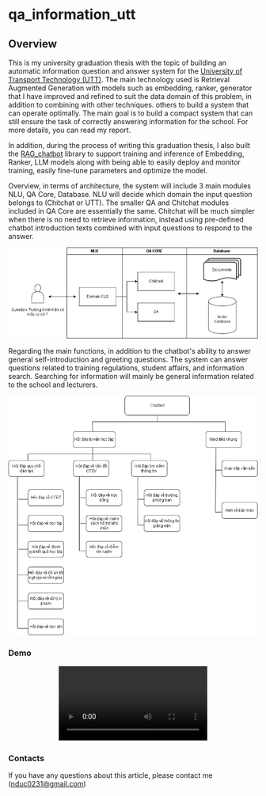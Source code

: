# qa_information_utt
## Overview
This is my university graduation thesis with the topic of building an automatic information question and answer system for the [University of Transport Technology (UTT)](https://utt.edu.vn/). The main technology used is Retrieval Augmented Generation with models such as embedding, ranker, generator that I have improved and refined to suit the data domain of this problem, in addition to combining with other techniques. others to build a system that can operate optimally. The main goal is to build a compact system that can still ensure the task of correctly answering information for the school. For more details, you can read my report.

In addition, during the process of writing this graduation thesis, I also built the [RAG_chatbot](https://github.com/Nguyendat-bit/RAG_chatbot) library to support training and inference of Embedding, Ranker, LLM models along with being able to easily deploy and monitor training, easily fine-tune parameters and optimize the model. 

Overview, in terms of architecture, the system will include 3 main modules NLU, QA Core, Database. NLU will decide which domain the input question belongs to (Chitchat or UTT). The smaller QA and Chitchat modules included in QA Core are essentially the same. Chitchat will be much simpler when there is no need to retrieve information, instead using pre-defined chatbot introduction texts combined with input questions to respond to the answer.

<p align = "center"> 
<img src = 'img/overview.jpg' , alt = 'Architecture',style="width:800px;height:600px">
</p>

Regarding the main functions, in addition to the chatbot's ability to answer general self-introduction and greeting questions. The system can answer questions related to training regulations, student affairs, and information search. Searching for information will mainly be general information related to the school and lecturers.

<p align = "center"> 
<img src = 'img/chucnang.png' , alt = 'chucnang',style="width:400px;height:300px">
</p>

### Demo 
<p align = "center"> 
<video controls>
  <source src="https://drive.google.com/file/d/1gQ6YAuTU2F67A_DoPtViLcX6X0abq7Vf" type="video/mp4">
  Your browser does not support the video tag.
</video>
</p>




### Contacts
If you have any questions about this article, please contact me (nduc0231@gmail.com)